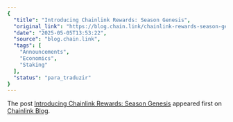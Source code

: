 ```yaml
---
{
  "title": "Introducing Chainlink Rewards: Season Genesis",
  "original_link": "https://blog.chain.link/chainlink-rewards-season-genesis/",
  "date": "2025-05-05T13:53:22",
  "source": "blog.chain.link",
  "tags": [
    "Announcements",
    "Economics",
    "Staking"
  ],
  "status": "para_traduzir"
}
---
```


<p>The post <a href="https://blog.chain.link/chainlink-rewards-season-genesis/">Introducing Chainlink Rewards: Season Genesis</a> appeared first on <a href="https://blog.chain.link">Chainlink Blog</a>.</p>